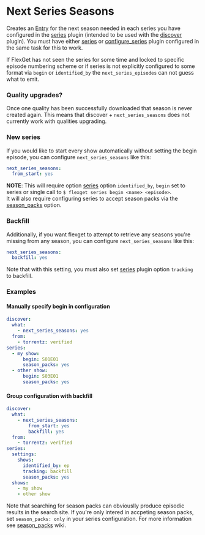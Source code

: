 # Next Series Seasons

Creates an [Entry](/Entry) for the next season needed in each series you have configured in the [series](/Plugins/series) plugin (intended to be used with the [discover](/Plugins/discover) plugin). You must have either [series](/Plugins/series) or [configure_series](/Plugins/configure_series) plugin configured in the same task for this to work. 

If FlexGet has not seen the series for some time and locked to specific episode numbering scheme or if series is not explicitly configured to some format via `begin` or `identified_by` the `next_series_episodes` can not guess what to emit.

### Quality upgrades?
Once one quality has been successfully downloaded that season is never created again. This means that discover + `next_series_seasons` does not currently work with qualities upgrading.

### New series

If you would like to start every show automatically without setting the begin episode, you can configure `next_series_seasons` like this:

```yaml
next_series_seasons:
  from_start: yes
```
**NOTE**: This will require option [series](/Plugins/series) option `identified_by`, `begin` set to series or single call to `$ flexget series begin <name> <episode>`.  
It will also require configuring series to accept season packs via the [season_packs](/Plugins/series/season_packs) option.

### Backfill

Additionally, if you want flexget to attempt to retrieve any seasons you're missing from any season, you can configure `next_series_seasons` like this:

```yaml
next_series_seasons:
  backfill: yes
```

Note that with this setting, you must also set [series](/Plugins/series) plugin option `tracking` to backfill.

### Examples

#### Manually specify begin in configuration

```yaml
discover:
  what:
    - next_series_seasons: yes
  from:
    - torrentz: verified
series:
  - my show:
      begin: S01E01
      season_packs: yes
  - other show:
      begin: S03E01
      season_packs: yes
```

#### Group configuration with backfill

```yaml
discover:
  what:
    - next_series_seasons:
        from_start: yes
        backfill: yes
  from:
    - torrentz: verified
series:
  settings:
    shows:
      identified_by: ep
      tracking: backfill
      season_packs: yes
  shows:
    - my show
    - other show
```

Note that searching for season packs can obviouslly produce episodic results in the search site. If you're only intered in accpeting season packs, set `season_packs: only` in your series configuration. For more information see [season_packs](/Plugins/series/season_packs) wiki.